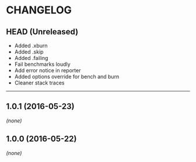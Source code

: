 CHANGELOG
=========

## HEAD (Unreleased)
* Added .xburn
* Added .skip
* Added .failing
* Fail benchmarks loudly
* Add error notice in reporter
* Added options override for bench and burn
* Cleaner stack traces

--------------------

## 1.0.1 (2016-05-23)
_(none)_

## 1.0.0 (2016-05-22)
_(none)_

